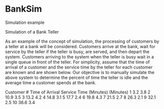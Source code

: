 BankSim
=======

Simulation example

Simulation of a Bank Teller

As an example of the concept of simulation, the processing of customers by a teller at a bank will be considered. Customers arrive at the bank, wait for service by the teller if the teller is busy, are served, and then depart the system. Customers arriving to the system when the teller is busy wait in a single queue in front of the teller. For simplicity, assume that the time of arrival of a customer and the service time by the teller for each customer are known and are shown below. Our objective is to manually simulate the above system to determine the percent of time the teller is idle and the average time a customer spends at the bank.

Customer #     Time of Arrival    Service Time
                  (Minutes)         (Minutes)
    1                 3.2              3.8
    2                10.9              3.5
    3                13.2              4.2
    4                14.8              3.1
    5                17.7              2.4
    6                19.8              4.3
    7                21.5              2.7
    8                26.3              2.1
    9                32.1              2.5
   10                36.6              3.4
